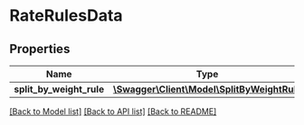 # RateRulesData

## Properties
Name | Type | Description | Notes
------------ | ------------- | ------------- | -------------
**split_by_weight_rule** | [**\Swagger\Client\Model\SplitByWeightRule**](SplitByWeightRule.md) |  | 

[[Back to Model list]](../../README.md#documentation-for-models) [[Back to API list]](../../README.md#documentation-for-api-endpoints) [[Back to README]](../../README.md)

